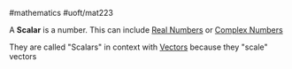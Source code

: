 #mathematics 
#uoft/mat223 

A **Scalar** is a number. This can include [Real Numbers](../MAT224%20Notes/Real%20Numbers.md) or [Complex Numbers](../MAT224%20Notes/Complex%20Numbers.md)

They are called "Scalars" in context with [Vectors](Vector.md) because they "scale" vectors